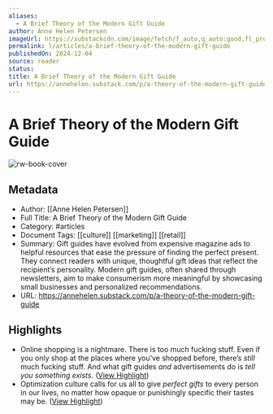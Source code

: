 ```yaml
---
aliases:
  - A Brief Theory of the Modern Gift Guide
author: Anne Helen Petersen
imageUrl: https://substackcdn.com/image/fetch/f_auto,q_auto:good,fl_progressive:steep/https%3A%2F%2Fsubstack-post-media.s3.amazonaws.com%2Fpublic%2Fimages%2Fb1371ebc-7e73-4daf-b203-0a2600b1189d_1282x906.jpeg
permalink: l/articles/a-brief-theory-of-the-modern-gift-guide
publishedOn: 2024-12-04
source: reader
status: 
title: A Brief Theory of the Modern Gift Guide
url: https://annehelen.substack.com/p/a-theory-of-the-modern-gift-guide
---
```

# A Brief Theory of the Modern Gift Guide

![rw-book-cover](https://substackcdn.com/image/fetch/f_auto,q_auto:good,fl_progressive:steep/https%3A%2F%2Fsubstack-post-media.s3.amazonaws.com%2Fpublic%2Fimages%2Fb1371ebc-7e73-4daf-b203-0a2600b1189d_1282x906.jpeg)

## Metadata

- Author: [[Anne Helen Petersen]]
- Full Title: A Brief Theory of the Modern Gift Guide
- Category: #articles
- Document Tags: [[culture]] [[marketing]] [[retail]]
- Summary: Gift guides have evolved from expensive magazine ads to helpful resources that ease the pressure of finding the perfect present. They connect readers with unique, thoughtful gift ideas that reflect the recipient’s personality. Modern gift guides, often shared through newsletters, aim to make consumerism more meaningful by showcasing small businesses and personalized recommendations.
- URL: https://annehelen.substack.com/p/a-theory-of-the-modern-gift-guide

## Highlights

- Online shopping is a nightmare. There is too much fucking stuff. Even if you only shop at the places where you’ve shopped before, there’s _still_ much fucking stuff. And what gift guides _and_ advertisements do is _tell you something exists_. ([View Highlight](https://read.readwise.io/read/01jedzm0wpcbpqwee9fkfk1grr))
- Optimization culture calls for us all to give _perfect gifts_ to every person in our lives, no matter how opaque or punishingly specific their tastes may be. ([View Highlight](https://read.readwise.io/read/01jedznnvpx5xshaj7ef6kwn6t))
